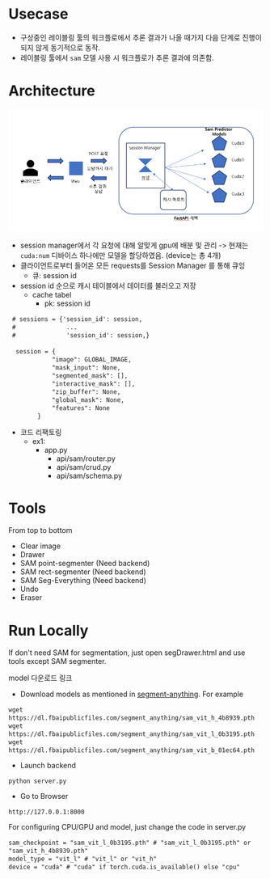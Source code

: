 # Usecase
- 구상중인 레이블링 툴의 워크플로에서 추론 결과가 나올 때가지 다음 단계로 진행이 되지 않게 동기적으로 동작.
- 레이블링 툴에서 `sam` 모델 사용 시 워크플로가 추론 결과에 의존함.



# Architecture

![architecture](property/architecture.png)

- session manager에서 각 요청에 대해 알맞게 gpu에 배분 및 관리 -> 현재는 `cuda:num` 디바이스 하나에만 모델을 할당하였음. (device는 총 4개)
- 클라이언트로부터 들어온 모든 requests를 Session Manager 를 통해 큐잉
  - 큐: session id
- session id 순으로 캐시 테이블에서 데이터를 불러오고 저장
  - cache tabel
    - pk: session id

```
 # sessions = {'session_id': session,
 #              ...
 #              'session_id': session,}  
  
  session = {
            "image": GLOBAL_IMAGE,
            "mask_input": None,
            "segmented_mask": [],
            "interactive_mask": [],
            "zip_buffer": None,
            "global_mask": None,
            "features": None
        }
```
- 코드 리팩토링
  - ex1: 
    - app.py 
      - api/sam/router.py
      - api/sam/crud.py
      - api/sam/schema.py



# Tools

From top to bottom
- Clear image
- Drawer
- SAM point-segmenter (Need backend)
- SAM rect-segmenter (Need backend)
- SAM Seg-Everything (Need backend)
- Undo
- Eraser

# Run Locally

If don't need SAM for segmentation, just open segDrawer.html and use tools except SAM segmenter.

model 다운로드 링크
- Download models as mentioned in [segment-anything](https://github.com/facebookresearch/segment-anything).
For example
```
wget https://dl.fbaipublicfiles.com/segment_anything/sam_vit_h_4b8939.pth
wget https://dl.fbaipublicfiles.com/segment_anything/sam_vit_l_0b3195.pth
wget https://dl.fbaipublicfiles.com/segment_anything/sam_vit_b_01ec64.pth
```
- Launch backend
```
python server.py
```
- Go to Browser
```
http://127.0.0.1:8000
```

For configuring CPU/GPU and model, just change the code in server.py
```
sam_checkpoint = "sam_vit_l_0b3195.pth" # "sam_vit_l_0b3195.pth" or "sam_vit_h_4b8939.pth"
model_type = "vit_l" # "vit_l" or "vit_h"
device = "cuda" # "cuda" if torch.cuda.is_available() else "cpu"
